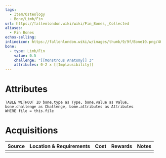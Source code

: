 ```yaml
---
tags:
  - Item/Osteology
  - Bone/Limb/Fin
url: https://fallenlondon.wiki/wiki/Fin_Bones,_Collected
aliases:
  - Fin Bones
echos-selling: 
inlineicon: https://fallenlondon.wiki/w/images/thumb/9/9f/Bone10.png/40px-Bone10.png
bone:
  - type: Limb/Fin
    value: 0.5
    challenge: "[[Monstrous Anatomy]] 3"
    attributes: 0-2 x [[Implausibility]]
---
```



# Attributes 

```dataview
TABLE WITHOUT ID bone.type as Type, bone.value as Value, bone.challenge as Challenge, bone.attributes as Attributes 
WHERE file = this.file 
```


# Acquisitions

| Source | Location & Requirements | Cost | Rewards | Notes |
| ------ | ----------------------- | ---- | ------- | ----- |
|        |                         |      |         |       |


